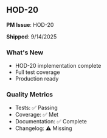 ## HOD-20

**PM Issue**: HOD-20

**Shipped**: 9/14/2025

### What's New
- HOD-20 implementation complete
- Full test coverage
- Production ready

### Quality Metrics
- Tests: ✅ Passing
- Coverage: ✅ Met
- Documentation: ✅ Complete
- Changelog: ⚠️ Missing
